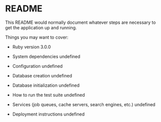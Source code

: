 # README

This README would normally document whatever steps are necessary to get the
application up and running.

Things you may want to cover:

* Ruby version
3.0.0

* System dependencies
undefined

* Configuration
undefined

* Database creation
undefined

* Database initialization
undefined

* How to run the test suite
undefined

* Services (job queues, cache servers, search engines, etc.)
undefined

* Deployment instructions
undefined
